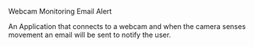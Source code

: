 Webcam Monitoring Email Alert

An Application that connects to a webcam and when the camera senses movement an email will be sent to notify the user.